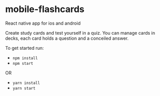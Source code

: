 # mobile-flashcards

React native app for ios and android

Create study cards and test yourself in a quiz.
You can manage cards in decks, each card holds a question and a conceiled answer.

To get started run:

- `npm install`
- `npm start`

OR

- `yarn install`
- `yarn start`
